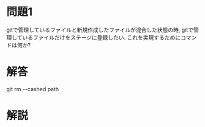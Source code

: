 # 問題1
gitで管理しているファイルと新規作成したファイルが混合した状態の時,
gitで管理しているファイルだけをステージに登録したい.
これを実現するためにコマンドは何か?

# 解答
git rm --cashed path

# 解説

